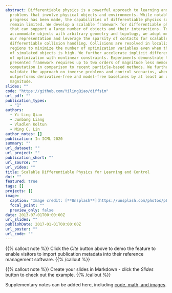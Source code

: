 ```yaml
---
abstract: Differentiable physics is a powerful approach to learning and control
  problems that involve physical objects and environments. While notable
  progress has been made, the capabilities of differentiable physics solvers
  remain limited. We develop a scalable framework for differentiable physics
  that can support a large number of objects and their interactions. To
  accommodate objects with arbitrary geometry and topology, we adopt meshes as
  our representation and leverage the sparsity of contacts for scalable
  differentiable collision handling. Collisions are resolved in localized
  regions to minimize the number of optimization variables even when the number
  of simulated objects is high. We further accelerate implicit differentiation
  of optimization with nonlinear constraints. Experiments demonstrate that the
  presented framework requires up to two orders of magnitude less memory and
  computation in comparison to recent particle-based methods. We further
  validate the approach on inverse problems and control scenarios, where it
  outperforms derivative-free and model-free baselines by at least an order of
  magnitude.
slides: ""
code: "https://github.com/YilingQiao/diffsim"
url_pdf: ""
publication_types:
  - "1"
authors:
  - Yi-Ling Qiao
  - Junbang Liang
  - Vladlen Koltun
  - Ming C. Lin
author_notes: []
publication: In ICML 2020
summary: ""
url_dataset: ""
url_project: ""
publication_short: ""
url_source: ""
url_video: ""
title: Scalable Differentiable Physics for Learning and Control
doi: ""
featured: true
tags: []
projects: []
image:
  caption: "Image credit: [**Unsplash**](https://unsplash.com/photos/pLCdAaMFLTE)"
  focal_point: ""
  preview_only: false
date: 2013-07-01T00:00:00Z
url_slides: ""
publishDate: 2017-01-01T00:00:00Z
url_poster: ""
url_code: ""
---
```


{{% callout note %}}
Click the *Cite* button above to demo the feature to enable visitors to import publication metadata into their reference management software.
{{% /callout %}}

{{% callout note %}}
Create your slides in Markdown - click the *Slides* button to check out the example.
{{% /callout %}}

Supplementary notes can be added here, including [code, math, and images](https://wowchemy.com/docs/writing-markdown-latex/).
